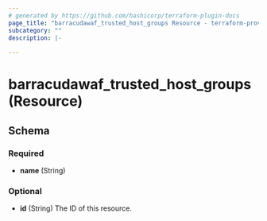 ```yaml
---
# generated by https://github.com/hashicorp/terraform-plugin-docs
page_title: "barracudawaf_trusted_host_groups Resource - terraform-provider-barracudawaf"
subcategory: ""
description: |-
  
---
```


# barracudawaf_trusted_host_groups (Resource)





<!-- schema generated by tfplugindocs -->
## Schema

### Required

- **name** (String)

### Optional

- **id** (String) The ID of this resource.


